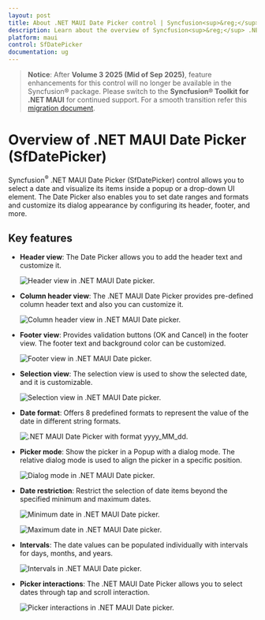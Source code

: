 ```yaml
---
layout: post
title: About .NET MAUI Date Picker control | Syncfusion<sup>&reg;</sup>
description: Learn about the overview of Syncfusion<sup>&reg;</sup> .NET MAUI Date Picker (SfDatePicker) control, its basic features, and date picker functionalities.
platform: maui
control: SfDatePicker
documentation: ug
---
```


> **Notice**: After **Volume 3 2025 (Mid of Sep 2025)**, feature enhancements for this control will no longer be available in the Syncfusion® package. Please switch to the **Syncfusion® Toolkit for .NET MAUI** for continued support. For a smooth transition refer this [migration document](https://help.syncfusion.com/maui-toolkit/migration).

# Overview of .NET MAUI Date Picker (SfDatePicker)

Syncfusion<sup>&reg;</sup> .NET MAUI Date Picker (SfDatePicker) control allows you to select a date and visualize its items inside a popup or a drop-down UI element. The Date Picker also enables you to set date ranges and formats and customize its dialog appearance by configuring its header, footer, and more.

## Key features

* **Header view**: The Date Picker allows you to add the header text and customize it.

   ![Header view in .NET MAUI Date picker.](images/overview/maui-header-view.png)

* **Column header view**: The .NET MAUI Date Picker provides pre-defined column header text and also you can customize it.

   ![Column header view in .NET MAUI Date picker.](images/overview/maui-column-header-view.png)

* **Footer view**: Provides validation buttons (OK and Cancel) in the footer view. The footer text and background color can be customized.

   ![Footer view in .NET MAUI Date picker.](images/overview/maui-date-picker-footer-view.png)

* **Selection view**: The selection view is used to show the selected date, and it is customizable.

   ![Selection view in .NET MAUI Date picker.](images/overview/maui-selection-view.png)

* **Date format**: Offers 8 predefined formats to represent the value of the date in different string formats.

   ![.NET MAUI Date Picker with format yyyy_MM_dd.](images/overview/maui-date-picker-format_yyyy_MM_dd.png)

* **Picker mode**: Show the picker in a Popup with a dialog mode. The relative dialog mode is used to align the picker in a specific position.

   ![Dialog mode in .NET MAUI Date picker.](images/overview/maui-date-picker-dialog-mode.gif)

* **Date restriction**: Restrict the selection of date items beyond the specified minimum and maximum dates.

   ![Minimum date in .NET MAUI Date picker.](images/overview/maui-date-picker-minimum-date.png)

   ![Maximum date in .NET MAUI Date picker.](images/overview/maui-date-picker-maximum-date.png)

* **Intervals**: The date values can be populated individually with intervals for days, months, and years.

   ![Intervals in .NET MAUI Date picker.](images/overview/maui-date-picker-intervals.gif)

* **Picker interactions**: The .NET MAUI Date Picker allows you to select dates through tap and scroll interaction.

   ![Picker interactions in .NET MAUI Date picker.](images/overview/maui-date-picker-interactions.gif)